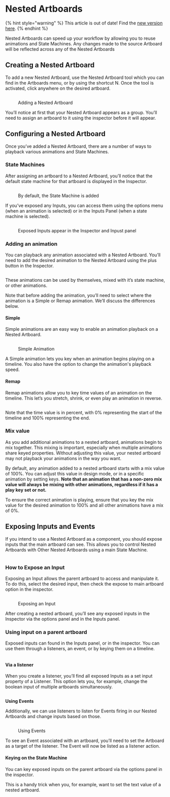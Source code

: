 # Nested Artboards

{% hint style="warning" %}
This article is out of date! Find the [new version here](https://rive.app/community/doc/nested-artboards/docL5SnBgUng).
{% endhint %}

Nested Artboards can speed up your workflow by allowing you to reuse animations and State Machines. Any changes made to the source Artboard will be reflected across any of the Nested Artboards



## **Creating a Nested Artboard**

To add a new Nested Artboard, use the Nested Artboard tool which you can find in the Artboards menu, or by using the shortcut N. Once the tool is activated, click anywhere on the desired artboard.

<figure><img src="../../.gitbook/assets/CleanShot 2023-10-25 at 15.07.38.gif" alt=""><figcaption><p>Adding a Nested Artboard</p></figcaption></figure>

You’ll notice at first that your Nested Artboard appears as a group. You’ll need to assign an artboard to it using the inspector before it will appear.



## **Configuring a Nested Artboard**

Once you’ve added a Nested Artboard, there are a number of ways to playback various animations and State Machines.

### **State Machines**

After assigning an artboard to a Nested Artboard, you’ll notice that the default state machine for that artboard is displayed in the Inspector.

<figure><img src="../../.gitbook/assets/CleanShot 2023-10-25 at 15.16.53.gif" alt=""><figcaption><p>By default, the State Machine is added</p></figcaption></figure>

If you’ve exposed any Inputs, you can access them using the options menu (when an animation is selected) or in the Inputs Panel (when a state machine is selected).

<figure><img src="../../.gitbook/assets/CleanShot 2023-10-25 at 15.18.02.gif" alt=""><figcaption><p>Exposed Inputs appear in the Inspector and Inpust panel</p></figcaption></figure>

### **Adding an animation**

You can playback any animation associated with a Nested Artboard. You’ll need to add the desired animation to the Nested Artboard using the plus button in the Inspector.

<figure><img src="../../.gitbook/assets/2023-10-25 15.39.25.gif" alt=""><figcaption></figcaption></figure>

These animations can be used by themselves, mixed with it’s state machine, or other animations.

Note that before adding the animation, you’ll need to select where the animation is a Simple or Remap animation. We’ll discuss the differences below.

#### **Simple**

Simple animations are an easy way to enable an animation playback on a Nested Artboard.

<figure><img src="../../.gitbook/assets/CleanShot 2023-10-25 at 15.40.24.gif" alt=""><figcaption><p>Simple Animation</p></figcaption></figure>

A Simple animation lets you key when an animation begins playing on a timeline. You also have the option to change the animation's playback speed.

#### **Remap**

Remap animations allow you to key time values of an animation on the timeline. This let’s you stretch, shrink, or even play an animation in reverse.

<figure><img src="../../.gitbook/assets/CleanShot 2023-10-25 at 15.58.20.gif" alt=""><figcaption></figcaption></figure>

Note that the time value is in percent, with 0% representing the start of the timeline and 100% representing the end.

### **Mix value**

As you add additional animations to a nested artboard, animations begin to mix together. This mixing is important, especially when multiple animations share keyed properties. Without adjusting this value, your nested artboard may not playback your animations in the way you want.

By default, any animation added to a nested artboard starts with a mix value of 100%. You can adjust this value in design mode, or in a specific animation by setting keys. **Note that an animation that has a non-zero mix value will always be mixing with other animations, regardless if it has a play key set or not.**

To ensure the correct animation is playing, ensure that you key the mix value for the desired animation to 100% and all other animations have a mix of 0%.

## **Exposing Inputs and Events**

If you intend to use a Nested Artboard as a component, you should expose inputs that the main artboard can see. This allows you to control Nested Artboards with Other Nested Artboards using a main State Machine.

<figure><img src="../../.gitbook/assets/2023-10-26 12.25.22.gif" alt=""><figcaption></figcaption></figure>

### **How to Expose an Input**

Exposing an Input allows the parent artboard to access and manipulate it. To do this, select the desired input, then check the expose to main artboard option in the inspector.

<figure><img src="../../.gitbook/assets/CleanShot 2023-10-26 at 11.03.53.gif" alt=""><figcaption><p>Exposing an Input</p></figcaption></figure>

After creating a nested artboard, you’ll see any exposed inputs in the Inspector via the options panel and in the Inputs panel.



### **Using input on a parent artboard**

Exposed inputs can found in the Inputs panel, or in the inspector. You can use them through a listeners, an event, or by keying them on a timeline.

<figure><img src="../../.gitbook/assets/CleanShot 2023-10-26 at 11.12.06.gif" alt=""><figcaption></figcaption></figure>

#### **Via a listener**

When you create a listener, you’ll find all exposed Inputs as a set input property of a Listener. This option lets you, for example, change the boolean input of multiple artboards simultaneously.

<figure><img src="../../.gitbook/assets/CleanShot 2023-10-26 at 11.20.34.gif" alt=""><figcaption></figcaption></figure>

**Using Events**

Additionally, we can use listeners to listen for Events firing in our Nested Artboards and change inputs based on those.

<figure><img src="../../.gitbook/assets/CleanShot 2023-10-26 at 11.24.45.gif" alt=""><figcaption><p>Using Events</p></figcaption></figure>

To see an Event associated with an artboard, you’ll need to set the Artboard as a target of the listener. The Event will now be listed as a listener action.

#### **Keying on the State Machine**

You can key exposed inputs on the parent artboard via the options panel in the inspector.

This is a handy trick when you, for example, want to set the text value of a nested artboard.



